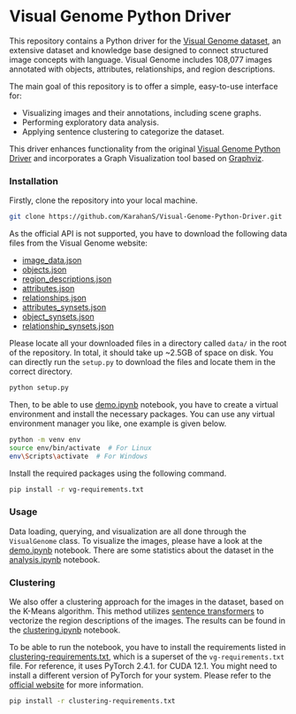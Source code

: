 # Visual Genome Python Driver

This repository contains a Python driver for the [Visual Genome dataset](https://homes.cs.washington.edu/~ranjay/visualgenome/index.html), an extensive dataset and knowledge base designed to connect structured image concepts with language. Visual Genome includes 108,077 images annotated with objects, attributes, relationships, and region descriptions.

The main goal of this repository is to offer a simple, easy-to-use interface for:
- Visualizing images and their annotations, including scene graphs.
- Performing exploratory data analysis.
- Applying sentence clustering to categorize the dataset.

This driver enhances functionality from the original [Visual Genome Python Driver](https://github.com/ranjaykrishna/visual_genome_python_driver) and incorporates a Graph Visualization tool based on [Graphviz](https://github.com/ranjaykrishna/GraphViz).


### Installation

Firstly, clone the repository into your local machine.

```bash
git clone https://github.com/KarahanS/Visual-Genome-Python-Driver.git
```

As the official API is not supported, you have to download the following data files from the Visual Genome website:
- [image_data.json](https://homes.cs.washington.edu/~ranjay/visualgenome/data/dataset/image_data.json.zip)
- [objects.json](https://homes.cs.washington.edu/~ranjay/visualgenome/data/dataset/objects.json.zip)
- [region_descriptions.json](https://homes.cs.washington.edu/~ranjay/visualgenome/data/dataset/region_descriptions.json.zip)
- [attributes.json](https://homes.cs.washington.edu/~ranjay/visualgenome/data/dataset/attributes.json.zip)
- [relationships.json](https://homes.cs.washington.edu/~ranjay/visualgenome/data/dataset/relationships.json.zip)
- [attributes_synsets.json](https://homes.cs.washington.edu/~ranjay/visualgenome/data/dataset/attribute_synsets.json.zip)
- [object_synsets.json](https://homes.cs.washington.edu/~ranjay/visualgenome/data/dataset/object_synsets.json.zip)
- [relationship_synsets.json](https://homes.cs.washington.edu/~ranjay/visualgenome/data/dataset/relationship_synsets.json.zip)

Please locate all your downloaded files in a directory called `data/` in the root of the repository. In total, it should take up ~2.5GB of space on disk. You can directly run the `setup.py` to download the files and locate them in the correct directory.

```bash
python setup.py
```

Then, to be able to use [demo.ipynb](https://github.com/KarahanS/Visual-Genome-Python-Driver/blob/main/demo.ipynb) notebook, you have to create a virtual environment and install the necessary packages. You can use any virtual environment manager you like, one example is given below.

```bash
python -m venv env
source env/bin/activate  # For Linux
env\Scripts\activate  # For Windows
```

Install the required packages using the following command.

```bash
pip install -r vg-requirements.txt
```



### Usage

Data loading, querying, and visualization are all done through the `VisualGenome` class. To visualize the images, please have a look at the [demo.ipynb](https://github.com/KarahanS/Visual-Genome-Python-Driver/blob/main/demo.ipynb) notebook. There are some statistics about the dataset in the [analysis.ipynb](https://github.com/KarahanS/Visual-Genome-Python-Driver/blob/main/analysis.ipynb) notebook.


### Clustering

We also offer a clustering approach for the images in the dataset, based on the K-Means algorithm. This method utilizes [sentence transformers](https://sbert.net/) to vectorize the region descriptions of the images. The results can be found in the [clustering.ipynb](https://github.com/KarahanS/Visual-Genome-Python-Driver/blob/main/clustering.ipynb) notebook.

To be able to run the notebook, you have to install the requirements listed in [clustering-requirements.txt](https://github.com/KarahanS/Visual-Genome-Python-Driver/blob/main/clustering-requirements.txt), which is a superset of the `vg-requirements.txt` file. For reference, it uses PyTorch 2.4.1. for CUDA 12.1. You might need to install a different version of PyTorch for your system. Please refer to the [official website](https://pytorch.org/get-started/locally/) for more information. 

```bash
pip install -r clustering-requirements.txt
```